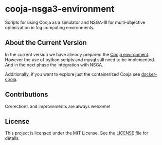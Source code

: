 # cooja-nsga3-environment

 Scripts for using Cooja as a simulator and NSGA-III for multi-objective optimization in fog computing environments.


## About the Current Version

In the current version we have already prepared the [Cooja environment](./simulation). However the use of python scripts and mysql still need to be implemented. And in the next phase the integration with NSGA.

Additionally, if you want to explore just the containerized Cooja see [docker-cooja](./docker-cooja).


## Contributions

Corrections and improvements are always welcome!


## License

This project is licensed under the MIT License. See the [LICENSE](./LICENSE) file for details.

